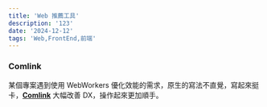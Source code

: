 ```yaml
---
title: 'Web 推薦工具'
description: '123'
date: '2024-12-12'
tags: 'Web,FrontEnd,前端'
---
```


### Comlink
某個專案遇到使用 WebWorkers 優化效能的需求，原生的寫法不直覺，寫起來挺卡，[**Comlink**](https://github.com/GoogleChromeLabs/comlink) 大幅改善 DX，操作起來更加順手。

